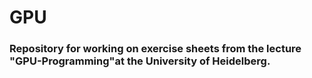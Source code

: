 GPU
===
### Repository for working on exercise sheets from the lecture "GPU-Programming"at the University of Heidelberg.
